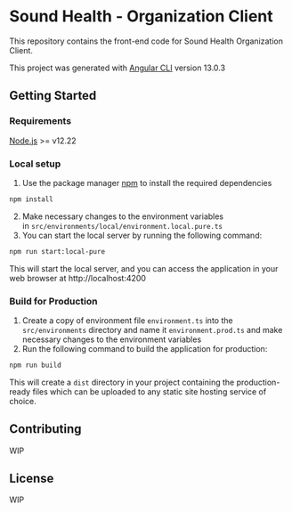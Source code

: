 # Sound Health - Organization Client

This repository contains the front-end code for Sound Health Organization Client.

This project was generated with [Angular CLI](https://github.com/angular/angular-cli) version 13.0.3
## Getting Started

### Requirements

[Node.js](https://nodejs.org/en) >= v12.22

### Local setup

1. Use the package manager [npm](https://www.npmjs.com/) to install the required dependencies
```bash
npm install
```
2. Make necessary changes to the environment variables in `src/environments/local/environment.local.pure.ts`
3. You can start the local server by running the following command:
```bash
npm run start:local-pure
```
This will start the local server, and you can access the application in your web browser at http://localhost:4200

### Build for Production

1. Create a copy of environment file `environment.ts` into the `src/environments` directory and name it `environment.prod.ts` and make necessary changes to the environment variables
2. Run the following command to build the application for production:
```bash
npm run build
```

This will create a `dist` directory in your project containing the production-ready files which can be uploaded to any static site hosting service of choice.

## Contributing

WIP

## License

WIP
